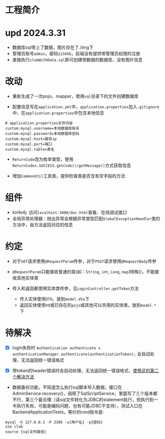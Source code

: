 # 工程简介

# upd 2024.3.31

- 数据库sql带上了数据，图片存在了./img下
- 管理员账号`admin`，密码`123456`，前端没有提供带管理员权限的注册
- 直接执行`clubWithData.sql`即可创建带数据的数据库，没有图片信息


# 改动

- 重新生成了一次pojo，mapper，使用`sql`目录下的文件创建数据库

- 配置信息写在`application.yml`中，`application.properties`加入`.gitignore`中，在`application.properties`中包含本地信息

```properties
# application.properties文件内容
custom.mysql.username=本地数据库账号
custom.mysql.password=本地数据库密码
custom.mysql.host=服务ip
custom.mysql.port=端口
custom.mysql.table=表名
```

- `ReturnCode`改为枚举类型，使用`ReturnCodes.SUCCESS.getCode()/getMessage()`方式获取信息

- 增加`CommonUtil`工具类，提供检查类是否含有空字段的方法

# 组件

- knife4j: 访问`localhost:3000/doc.html`查看、在线调试接口
- 全局异常处理器：抛出异常会根据异常类型匹配`GlobalExceptionHandler`类的方法中，由方法返回对应的信息

# 约定

- 对于`GET`请求使用`@RequestParam`传参，对于`POST`请求使用`@RequestBody`传参

- `@RequestParam`只能接收普通的类(如：`String`, `int`, `Long`, `map`(特殊))，不能接收其他实体类

- 传入和返回都使用实体类传参，见`LoginController.getToken`方法
  - 传入实体使用`DTO`，放到`model.dto`下
  - 返回实体使用`VO`或已存在的`pojo`或其他可以共用的实体类，放到`model.*`下
  
# 待解决
- [x] login失败时 `Authentication authenticate = authenticationManager.authenticate(authenticationToken);` 会自动处理，无法返回统一错误格式

- [x] 带token的header错误时会自动处理，无法返回统一错误格式，[使用这的第二个解决方法](https://blog.csdn.net/m0_37731470/article/details/116754395)

- 数据备份功能，不知道怎么执行sql脚本导入数据，接口在AdminService.recovery()，调用了SqlScriptService，里面写了三个版本都不行，第三个最合理（读sql文件转化为JDBC的statement执行，但执行到一半执行失败，可能是编码问题，也有可能JDBC不支持），测试入口在BackendApplicationTests，等价的cmd指令是:
```agsl
mysql -h 127.0.0.1 -P 3306 -u{用户名} -p{密码}
use club
source {sql文件路径}
```